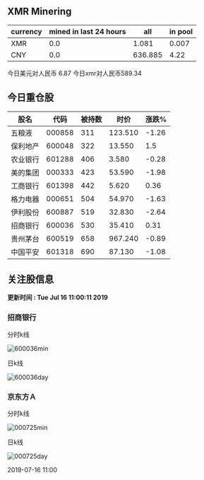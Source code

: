 ## XMR Minering

|currency|mined in last 24 hours|all|in pool|
|---|---|---|---|
|XMR|0.0|1.081|0.007|
|CNY|0.0|636.885|4.22|

今日美元对人民币 6.87	今日xmr对人民币589.34


## 今日重仓股 

|股名|代码|被持数|时价|涨跌%|
|---|---|---|---|---|
|五粮液|000858|311|123.510|-1.26|
|保利地产|600048|322|13.550|1.5|
|农业银行|601288|406|3.580|-0.28|
|美的集团|000333|423|53.590|-1.98|
|工商银行|601398|442|5.620|0.36|
|格力电器|000651|504|54.970|-1.63|
|伊利股份|600887|519|32.830|-2.64|
|招商银行|600036|530|35.410|0.31|
|贵州茅台|600519|658|967.240|-0.89|
|中国平安|601318|690|87.130|-1.08|

## 关注股信息
**更新时间 : Tue Jul 16 11:00:11 2019**
### 招商银行 
分时k线

![600036min](http://image.sinajs.cn/newchart/min/n/sh600036.gif)

日k线

![600036day](http://image.sinajs.cn/newchart/daily/n/sh600036.gif)

### 京东方Ａ 
分时k线

![000725min](http://image.sinajs.cn/newchart/min/n/sz000725.gif)

日k线

![000725day](http://image.sinajs.cn/newchart/daily/n/sz000725.gif)

2019-07-16 11:00